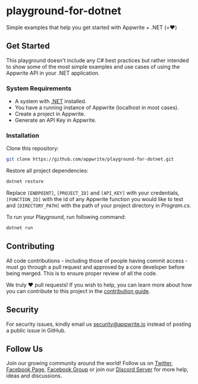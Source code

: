 # playground-for-dotnet
Simple examples that help you get started with Appwrite + .NET (=❤️)

## Get Started

This playground doesn't include any C# best practices but rather intended to show some of the most simple examples and use cases of using the Appwrite API in your .NET application.

### System Requirements
* A system with [.NET](https://dotnet.microsoft.com/) installed.
* You have a running instance of Appwrite (localhost in most cases).
* Create a project in Appwrite.
* Generate an API Key in Appwrite.

### Installation
Clone this repository:
```sh
git clone https://github.com/appwrite/playground-for-dotnet.git
```
Restore all project dependencies:
```sh
dotnet restore
```
Replace `[ENDPOINT]`, `[PROJECT_ID]` and `[API_KEY]` with your credentials, `[FUNCTION_ID]` with the id of any Appwrite function you would like to test and `[DIRECTORY_PATH]` with the path of your project directory in *Program.cs*.

To run your Playground, run following command:

```sh
dotnet run
```

## Contributing

All code contributions - including those of people having commit access - must go through a pull request and approved by a core developer before being merged. This is to ensure proper review of all the code.

We truly ❤️ pull requests! If you wish to help, you can learn more about how you can contribute to this project in the [contribution guide](https://github.com/appwrite/appwrite/blob/master/CONTRIBUTING.md).

## Security

For security issues, kindly email us [security@appwrite.io](mailto:security@appwrite.io) instead of posting a public issue in GitHub.

## Follow Us

Join our growing community around the world! Follow us on [Twitter](https://twitter.com/appwrite), [Facebook Page](https://www.facebook.com/appwrite.io), [Facebook Group](https://www.facebook.com/groups/appwrite.developers/) or join our [Discord Server](https://appwrite.io/discord) for more help, ideas and discussions.
